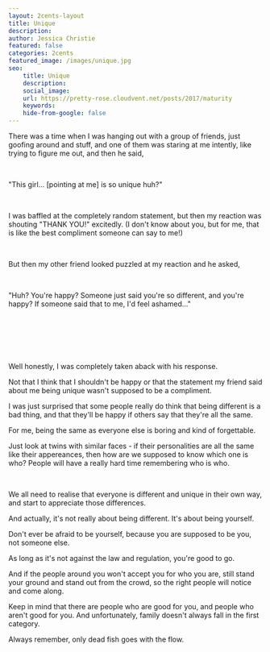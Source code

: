 ```yaml
---
layout: 2cents-layout
title: Unique
description: 
author: Jessica Christie
featured: false
categories: 2cents
featured_image: /images/unique.jpg
seo: 
    title: Unique
    description: 
    social_image: 
    url: https://pretty-rose.cloudvent.net/posts/2017/maturity
    keywords: 
    hide-from-google: false
---
```

There was a time when I was hanging out with a group of friends, just goofing around and stuff, and one of them was staring at me intently, like trying to figure me out, and then he said,

&nbsp;

"This girl... [pointing at me] is so unique huh?"

&nbsp;

I was baffled at the completely random statement, but then my reaction was shouting "THANK YOU!" excitedly. (I don't know about you, but for me, that is like the best compliment someone can say to me!)

&nbsp;

But then my other friend looked puzzled at my reaction and he asked,

&nbsp;

"Huh? You're happy? Someone just said you're so different, and you're happy? If someone said that to me, I'd feel ashamed..."

&nbsp;

&nbsp;

&nbsp;

Well honestly, I was completely taken aback with his response.

Not that I think that I shouldn't be happy or that the statement my friend said about me being unique wasn't supposed to be a compliment.

I was just surprised that some people really do think that being different is a bad thing, and that they'll be happy if others say that they're all the same.

For me, being the same as everyone else is boring and kind of forgettable.

Just look at twins with similar faces - if their personalities are all the same like their appereances, then how are we supposed to know which one is who? People will have a really hard time remembering who is who.

&nbsp;

We all need to realise that everyone is different and unique in their own way, and start to appreciate those differences.

And actually, it's not really about being different. It's about being yourself.

Don't ever be afraid to be yourself, because you are supposed to be you, not someone else.

As long as it's not against the law and regulation, you're good to go.

And if the people around you won't accept you for who you are, still stand your ground and stand out from the crowd, so the right people will notice and come along.

Keep in mind that there are people who are good for you, and people who aren't good for you. And unfortunately, family doesn't always fall in the first category.

Always remember, only dead fish goes with the flow.

&nbsp;

&nbsp;

&nbsp;

